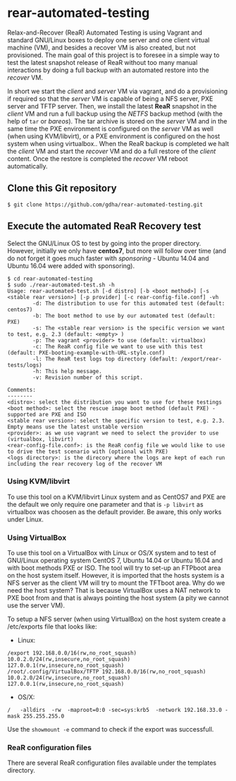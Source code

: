 # rear-automated-testing
Relax-and-Recover (ReaR) Automated Testing is using Vagrant and standard GNU/Linux boxes to deploy one server and one client virtual machine (VM), and besides a recover VM is also created, but not provisioned. The main goal of this project is to foresee in a simple way to test the latest snapshot release of ReaR without too many manual interactions by doing a full backup with an automated restore into the *recover* VM.

In short we start the *client* and *server* VM via vagrant, and do a provisioning if required so that the *server* VM is capable of being a NFS server, PXE server and TFTP server. Then, we install the latest **ReaR** snapshot in the *client* VM and run a full backup using the *NETFS* backup method (with the help of `tar` or *bareos*). The tar archive is stored on the *server* VM and in the same time the PXE environment is configured on the *server* VM as well (when using KVM/libvirt), or a PXE environment is configured on the host system when using virtualbox..
When the ReaR backup is completed we halt the *client* VM and start the *recover* VM and do a full restore of the *client* content. Once the restore is completed the *recover* VM reboot automatically.

## Clone this Git repository

`$ git clone https://github.com/gdha/rear-automated-testing.git`

## Execute the automated ReaR Recovery test

Select the GNU/Linux OS to test by going into the proper directory. However, initially we only have **centos7**, but more will follow over time (and do not forget it goes much faster with *sponsoring* - Ubuntu 14.04 and Ubuntu 16.04 were added with sponsoring).

````
$ cd rear-automated-testing
$ sudo ./rear-automated-test.sh -h
Usage: rear-automated-test.sh [-d distro] [-b <boot method>] [-s <stable rear version>] [-p provider] [-c rear-config-file.conf] -vh
        -d: The distribution to use for this automated test (default: centos7)
        -b: The boot method to use by our automated test (default: PXE)
        -s: The <stable rear version> is the specific version we want to test, e.g. 2.3 (default: <empty> )
        -p: The vagrant <provider> to use (default: virtualbox)
        -c: The ReaR config file we want to use with this test (default: PXE-booting-example-with-URL-style.conf)
        -l: The ReaR test logs top directory (default: /export/rear-tests/logs)
        -h: This help message.
        -v: Revision number of this script.

Comments:
--------
<distro>: select the distribution you want to use for these testings
<boot method>: select the rescue image boot method (default PXE) - supported are PXE and ISO
<stable rear version>: select the specific version to test, e.g. 2.3. Empty means use the latest unstable version
<provider>: as we use vagrant we need to select the provider to use (virtualbox, libvirt)
<rear-config-file.conf>: is the ReaR config file we would like to use to drive the test scenario with (optional with PXE)
<logs directory>: is the direcory where the logs are kept of each run including the rear recovery log of the recover VM
````

### Using KVM/libvirt

To use this tool on a KVM/libvirt Linux system and as CentOS7 and PXE are the default we only require one parameter and that is `-p libvirt` as virtualbox was choosen as the default provider. Be aware, this only works under Linux.

### Using VirtualBox

To use this tool on a VirtualBox with Linux or OS/X system and to test of GNU/Linux operating system CentOS 7, Ubuntu 14.04 or Ubuntu 16.04 and with boot methods PXE or ISO. The tool will try to set-up an FTPboot area on the host system itself. However, it is imported that the hosts system is a NFS server as the client VM will try to mount the TFTboot area. Why do we need the host system? That is because VirtualBox uses a NAT network to PXE boot from and that is always pointing the host system (a pity we cannot use the server VM).

To setup a NFS server (when using VirtualBox) on the host system create a /etc/exports file that looks like:

- Linux:
````
/export 192.168.0.0/16(rw,no_root_squash) 10.0.2.0/24(rw,insecure,no_root_squash) 127.0.0.1(rw,insecure,no_root_squash)
/root/.config/VirtualBox/TFTP 192.168.0.0/16(rw,no_root_squash) 10.0.2.0/24(rw,insecure,no_root_squash) 127.0.0.1(rw,insecure,no_root_squash)
````

- OS/X:
````
/   -alldirs  -rw  -maproot=0:0 -sec=sys:krb5  -network 192.168.33.0 -mask 255.255.255.0
````

Use the `showmount -e` command to check if the export was successfull. 

### ReaR configuration files

There are several ReaR configuration files available under the templates directory.
